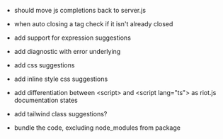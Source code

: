 - should move js completions back to server.js
- when auto closing a tag check if it isn't already closed
- add support for expression suggestions
- add diagnostic with error underlying
- add css suggestions
- add inline style css suggestions
- add differentiation between &lt;script&gt; and &lt;script lang="ts"&gt; as riot.js documentation states
- add tailwind class suggestions?


- bundle the code, excluding node_modules from package